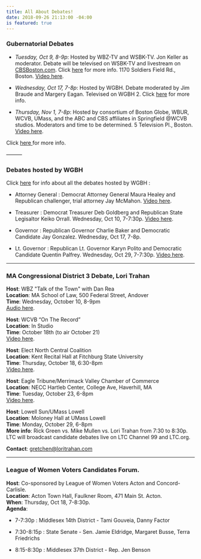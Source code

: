 ```yaml
---
title: All About Debates!
date: 2018-09-26 21:13:00 -04:00
is featured: true
---
```


### Gubernatorial Debates

* *Tuesday, Oct 9, 8-9p*: Hosted by WBZ-TV and WSBK-TV. Jon Keller as moderator. Debate will be televised on WSBK-TV and livestream on [CBSBoston.com](https://boston.cbslocal.com). Click [here](https://boston.cbslocal.com/2018/10/02/massachusetts-governors-debate-wbz-charlie-baker-jay-gonalez/) for more info. 1170 Soldiers Field Rd., Boston.  [Video here](https://youtu.be/OKrXpZJrOD4).

* *Wednesday, Oct 17, 7-8p*:  Hosted by WGBH. Debate moderated by Jim Braude and Margery Eagan. Televised on WGBH 2.  Click [here](http://to.wgbh.org/6182D4O6o) for more info.

* *Thursday, Nov 1, 7-8p*: Hosted by consortium of Boston Globe, WBUR, WCVB, UMass, and the ABC and CBS affiliates in Springfield @WCVB studios. Moderators and time to be determined. 5 Television Pl., Boston.  [Video here](https://www.youtube.com/watch?v=Wn5NEXNoTR4).  


Click [here ](https://www.metrowestdailynews.com/news/20180925/first-governor-debate-planned-for-oct-9)for more info.

———

### Debates hosted by WGBH

Click [here](https://www.wgbh.org/foundation/debates?utm_source=FBPAGE&utm_medium=social&utm_term=20181004&utm_content=1815508185&utm_campaign=WGBH) for info about all the debates hosted by WGBH :

* Attorney General : Democrat Attorney General Maura Healey and Republican challenger, trial attorney Jay McMahon. [Video here](https://www.wgbh.org/news/local-news/2018/10/02/maura-healey-jay-mcmahon-to-debate-wednesday?utm_source=FBPAGE&utm_medium=social&utm_term=20181003&utm_content=1814285493&utm_campaign=WGBH).

* Treasurer : Democrat Treasurer Deb Goldberg and Republican State Legisaltor Keiko Orrall. Wednesday, Oct 10, 7-7:30p. [Video here](https://www.wgbh.org/news/politics/2018/10/10/goldberg-orrall-face-off-in-first-treasurers-debate).

* Governor : Republican Governor Charlie Baker and Democratic Candidate Jay Gonzalez.  Wednesday, Oct 17, 7-8p.

* Lt. Governor : Republican Lt. Governor Karyn Polito and Democratic Candidate Quentin Palfrey.  Wednesday, Oct 29, 7-7:30p. [Video here](https://www.wgbh.org/news/local-news/2018/10/29/the-lieutenant-governors-debate).

---

### MA Congressional District 3 Debate, Lori Trahan

**Host**: WBZ "Talk of the Town" with Dan Rea\
**Location**: MA School of Law, 500 Federal Street, Andover\
**Time**: Wednesday, October 10, 8-9pm\
[Audio here](https://wbznewsradio.iheart.com/featured/nightside-with-dan-rea/content/2018-10-11-ma-3rd-congressional-race/).

**Host**: WCVB “On The Record”\
**Location**: In Studio\
**Time**: October 18th (to air October 21)\
[Video here](https://www.wcvb.com/article/green-trahan-debate-for-3rd-district-seat-on-the-record/23894582?fbclid=IwAR0hxi9BYtoEoBHg1lP-obs5llM8JmRAHsOObmt7bff9E3oJ0N_-c7_Xygg).

**Host**: Elect North Central Coalition\
**Location**: Kent Recital Hall at Fitchburg State University\
**Time**: Thursday, October 18, 6:30-8pm\
[Video here](https://videoplayer.telvue.com/player/yycCAZPb0NN3zj2o5qio-YFMNC43NjCG/media/388374?autostart=true&showtabssearch=true).

**Host**: Eagle Tribune/Merrimack Valley Chamber of Commerce\
**Location**: NECC Hartleb Center, College Ave, Haverhill, MA\
**Time**: Tuesday, October 23, 6-8pm\
[Video here](https://www.facebook.com/hcmediahaverhill/videos/202430263869474/?fref=mentions&__xts__%5B0%5D=68.ARChdEK4ACsv4dCoz3Gbu9V2RDDQ2VM843at0Egd4iedAkIZSJUiBmS5ZfmmAX4tv-Dun7lM8wTfNWiBErH0vANmTkmBBNp9LHyaQ0UEVNnUq4sGcgM_Z8L34q2VulXGjRs0-KPfkTaMoK0rzwzdm3xGlh5tqh9O_yei5VUV6pVig3R6Xvn6VCBxf6-rjhK08mknJlK5nV3qtnJHgwFC8b_tfKzd1ZJQ0W0NkUFIj0xmuNiRNpMuqhaTBg_CUZ5pFXTlbQ&__tn__=K-R).

**Host**: Lowell Sun/UMass Lowell\
**Location**: Moloney Hall at UMass Lowell\
**Time**: Monday, October 29, 6-8pm\
**More info**: Rick Green vs. Mike Mullen vs. Lori Trahan from 7:30 to 8:30p. LTC will broadcast candidate debates live on LTC Channel 99 and LTC.org.

**Contact**: gretchen@loritrahan.com

---

### League of Women Voters Candidates Forum.

**Host**: Co-sponsored by League of Women Voters Acton and Concord-Carlisle.\
**Location**: Acton Town Hall, Faulkner Room, 471 Main St. Acton.\
**When**: Thursday, Oct 18, 7-8:30p.\
**Agenda**:

* 7-7:30p : Middlesex 14th District - Tami Gouveia, Danny Factor

* 7:30-8:15p : State Senate - Sen. Jamie Eldridge, Margaret Busse, Terra Friedrichs

* 8:15-8:30p : Middlesex 37th District - Rep. Jen Benson